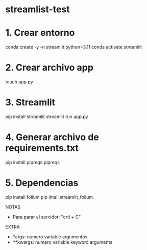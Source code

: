 # streamlist-test

# 1. Crear entorno
conda create -y -n streamlit python=3.11
conda activate streamlit

# 2. Crear archivo app
touch app.py

# 3. Streamlit
pip install streamlit
streamlit run app.py

# 4. Generar archivo de requirements.txt
pip install pipreqs
pipreqs

# 5. Dependencias
pip install folium
pip intall streamlit_folium

NOTAS
- Para parar el servidor: "crtl + C"

EXTRA
- *args: numero variable argumentos
- **kwargs: numero variable keyword arguments
